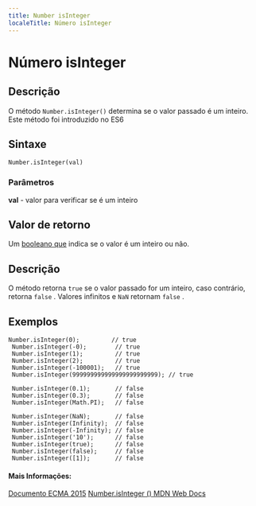 ```yaml
---
title: Number isInteger
localeTitle: Número isInteger
---
```

# Número isInteger

## Descrição

O método `Number.isInteger()` determina se o valor passado é um inteiro. Este método foi introduzido no ES6

## Sintaxe

`Number.isInteger(val)`

### Parâmetros

**val** - valor para verificar se é um inteiro

## Valor de retorno

Um [booleano que](https://guide.freecodecamp.org/javascript/booleans) indica se o valor é um inteiro ou não.

## Descrição

O método retorna `true` se o valor passado for um inteiro, caso contrário, retorna `false` . Valores infinitos e `NaN` retornam `false` .

## Exemplos
```
Number.isInteger(0);         // true 
 Number.isInteger(-0);        // true 
 Number.isInteger(1);         // true 
 Number.isInteger(2);         // true 
 Number.isInteger(-100001);   // true 
 Number.isInteger(999999999999999999999999); // true 
 
 Number.isInteger(0.1);       // false 
 Number.isInteger(0.3);       // false 
 Number.isInteger(Math.PI);   // false 
 
 Number.isInteger(NaN);       // false 
 Number.isInteger(Infinity);  // false 
 Number.isInteger(-Infinity); // false 
 Number.isInteger('10');      // false 
 Number.isInteger(true);      // false 
 Number.isInteger(false);     // false 
 Number.isInteger([1]);       // false 
```

#### Mais Informações:

[Documento ECMA 2015](https://www.ecma-international.org/ecma-262/6.0/#sec-number.isinteger) [Number.isInteger () MDN Web Docs](https://developer.mozilla.org/en-US/docs/Web/JavaScript/Reference/Global_Objects/Number/isInteger)